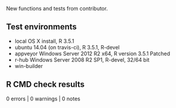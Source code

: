 New functions and tests from contributor.

## Test environments
* local OS X install, R 3.5.1
* ubuntu 14.04 (on travis-ci), R 3.5.1, R-devel
* appveyor Windows Server 2012 R2 x64, R version 3.5.1 Patched
* r-hub Windows Server 2008 R2 SP1, R-devel, 32/64 bit
* win-builder

## R CMD check results

0 errors | 0 warnings | 0 notes
